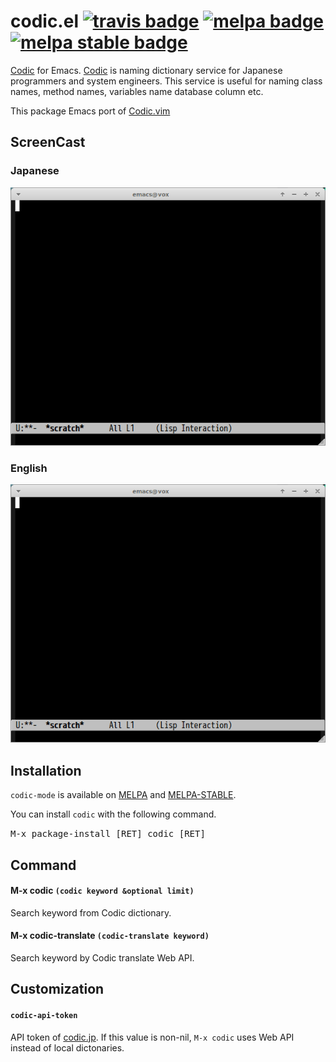 # codic.el [![travis badge][travis-badge]][travis-link] [![melpa badge][melpa-badge]][melpa-link] [![melpa stable badge][melpa-stable-badge]][melpa-stable-link]

[Codic](http://codic.jp/) for Emacs. [Codic](http://codic.jp/) is naming dictionary
service for Japanese programmers and system engineers. This service is useful for
naming class names, method names, variables name database column etc.

This package Emacs port of [Codic.vim](https://github.com/koron/codic-vim)


## ScreenCast

### Japanese

![codic-naming](image/codic-naming.gif)


### English

![codic-english](image/codic-english.gif)


## Installation

`codic-mode` is available on [MELPA][melpa-link] and [MELPA-STABLE][melpa-stable-link].

You can install `codic` with the following command.

<kbd>M-x package-install [RET] codic [RET]</kbd>


## Command

#### M-x codic `(codic keyword &optional limit)`

Search keyword from Codic dictionary.


#### M-x codic-translate `(codic-translate keyword)`

Search keyword by Codic translate Web API.


## Customization

#### `codic-api-token`

API token of [codic.jp](https://codic.jp/docs/api). If this value is non-nil,
`M-x codic` uses Web API instead of local dictonaries.


[melpa-link]: https://melpa.org/#/codic
[melpa-stable-link]: https://stable.melpa.org/#/codic
[melpa-badge]: https://melpa.org/packages/codic-badge.svg
[melpa-stable-badge]: https://stable.melpa.org/packages/codic-badge.svg
[travis-badge]: https://travis-ci.org/syohex/emacs-codic.svg
[travis-link]: https://travis-ci.org/syohex/emacs-codic
